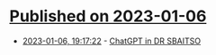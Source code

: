 # [Published on 2023-01-06](index.md)

* [2023-01-06, 19:17:22](https://lobste.rs/s/bduvmi/chatgpt_dr_sbaitso) - [ChatGPT in DR SBAITSO](https://bert.org/2023/01/06/chatgpt-in-dr-sbaitso/)

